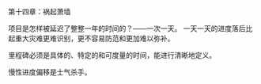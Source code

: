 第十四章：祸起萧墙

项目是怎样被延迟了整整一年的时间的？——一次一天。
一天一天的进度落后比起重大灾难更难识别，更不容易防范和更加难以弥补。

里程碑必须是具体的、特定的和可度量的时间，能进行清晰地定义。

慢性进度偏移是士气杀手。
